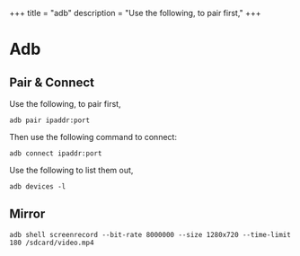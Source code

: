 +++
title = "adb"
description = "Use the following, to pair first,"
+++

# Adb

## Pair & Connect

Use the following, to pair first,

```shell
adb pair ipaddr:port
```

Then use the following command to connect:

```shell
adb connect ipaddr:port
```

Use the following to list them out,

```shell
adb devices -l
```

## Mirror

```shell
adb shell screenrecord --bit-rate 8000000 --size 1280x720 --time-limit 180 /sdcard/video.mp4
```


